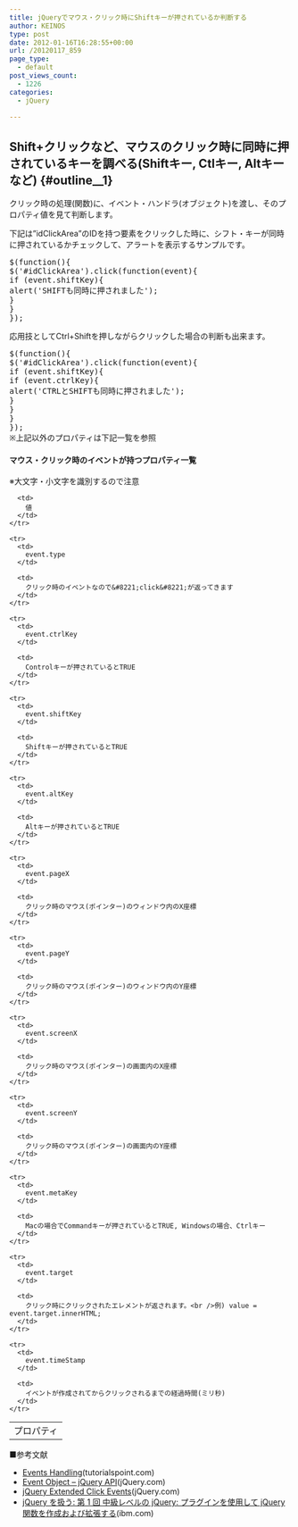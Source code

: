```yaml
---
title: jQueryでマウス・クリック時にShiftキーが押されているか判断する
author: KEINOS
type: post
date: 2012-01-16T16:28:55+00:00
url: /20120117_859
page_type:
  - default
post_views_count:
  - 1226
categories:
  - jQuery

---
```

## Shift+クリックなど、マウスのクリック時に同時に押されているキーを調べる(Shiftキー, Ctlキー, Altキーなど) {#outline__1}

<div class="section">
  <p>
    クリック時の処理(関数)に、イベント・ハンドラ(オブジェクト)を渡し、そのプロパティ値を見て判断します。
  </p>
  
  <p>
    下記は&#8221;idClickArea&#8221;のIDを持つ要素をクリックした時に、シフト・キーが同時に押されているかチェックして、アラートを表示するサンプルです。
  </p>
  
  <pre class="syntax-highlight">
$(<span class="synIdentifier">function</span>()<span class="synIdentifier">{</span>
$(<span class="synConstant">'#idClickArea'</span>).click(<span class="synIdentifier">function</span>(<span class="synStatement">event</span>)<span class="synIdentifier">{</span>
<span class="synStatement">if</span> (<span class="synStatement">event</span>.shiftKey)<span class="synIdentifier">{</span>
<span class="synStatement">alert</span>(<span class="synConstant">'SHIFTも同時に押されました'</span>);
<span class="synIdentifier">}</span>
<span class="synIdentifier">}</span>
<span class="synIdentifier">}</span>);
</pre>
  
  <p>
    応用技としてCtrl+Shiftを押しながらクリックした場合の判断も出来ます。
  </p>
  
  <pre class="syntax-highlight">
$(<span class="synIdentifier">function</span>()<span class="synIdentifier">{</span>
$(<span class="synConstant">'#idClickArea'</span>).click(<span class="synIdentifier">function</span>(<span class="synStatement">event</span>)<span class="synIdentifier">{</span>
<span class="synStatement">if</span> (<span class="synStatement">event</span>.shiftKey)<span class="synIdentifier">{</span>
<span class="synStatement">if</span> (<span class="synStatement">event</span>.ctrlKey)<span class="synIdentifier">{</span>
<span class="synStatement">alert</span>(<span class="synConstant">'CTRLとSHIFTも同時に押されました'</span>);
<span class="synIdentifier">}</span>
<span class="synIdentifier">}</span>
<span class="synIdentifier">}</span>
<span class="synIdentifier">}</span>);
※上記以外のプロパティは下記一覧を参照
</pre>
  
  <h4 id="outline__1_0_1">
    マウス・クリック時のイベントが持つプロパティ一覧
  </h4>
  
  <p>
    ※大文字・小文字を識別するので注意
  </p>
  
  <table>
    <tr>
      <td>
        プロパティ
      </td>
      
      <td>
        値
      </td>
    </tr>
    
    <tr>
      <td>
        event.type
      </td>
      
      <td>
        クリック時のイベントなので&#8221;click&#8221;が返ってきます
      </td>
    </tr>
    
    <tr>
      <td>
        event.ctrlKey
      </td>
      
      <td>
        Controlキーが押されているとTRUE
      </td>
    </tr>
    
    <tr>
      <td>
        event.shiftKey
      </td>
      
      <td>
        Shiftキーが押されているとTRUE
      </td>
    </tr>
    
    <tr>
      <td>
        event.altKey
      </td>
      
      <td>
        Altキーが押されているとTRUE
      </td>
    </tr>
    
    <tr>
      <td>
        event.pageX
      </td>
      
      <td>
        クリック時のマウス(ポインター)のウィンドウ内のX座標
      </td>
    </tr>
    
    <tr>
      <td>
        event.pageY
      </td>
      
      <td>
        クリック時のマウス(ポインター)のウィンドウ内のY座標
      </td>
    </tr>
    
    <tr>
      <td>
        event.screenX
      </td>
      
      <td>
        クリック時のマウス(ポインター)の画面内のX座標
      </td>
    </tr>
    
    <tr>
      <td>
        event.screenY
      </td>
      
      <td>
        クリック時のマウス(ポインター)の画面内のY座標
      </td>
    </tr>
    
    <tr>
      <td>
        event.metaKey
      </td>
      
      <td>
        Macの場合でCommandキーが押されているとTRUE, Windowsの場合、Ctrlキー
      </td>
    </tr>
    
    <tr>
      <td>
        event.target
      </td>
      
      <td>
        クリック時にクリックされたエレメントが返されます。<br />例) value = event.target.innerHTML;
      </td>
    </tr>
    
    <tr>
      <td>
        event.timeStamp
      </td>
      
      <td>
        イベントが作成されてからクリックされるまでの経過時間(ミリ秒)
      </td>
    </tr>
  </table>
  
  <p>
    ■参考文献
  </p>
  
  <ul>
    <li>
      <a href="http://www.tutorialspoint.com/jquery/jquery-events.htm" target="_blank">Events Handling</a>(tutorialspoint.com)
    </li>
    <li>
      <a href="http://api.jquery.com/category/events/event-object/" target="_blank">Event Object &#8211; jQuery API</a>(jQuery.com)
    </li>
    <li>
      <a href="http://archive.plugins.jquery.com/project/extendedclick" target="_blank">jQuery Extended Click Events</a>(jQuery.com)
    </li>
    <li>
      <a href="http://www.ibm.com/developerworks/jp/web/library/wa-aj-jquery4/?ca=drs-jp" target="_blank">jQuery を扱う: 第 1 回 中級レベルの jQuery: プラグインを使用して jQuery 関数を作成および拡張する</a>(ibm.com)
    </li>
  </ul>
</div>